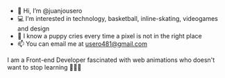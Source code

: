 - 👋 Hi, I’m @juanjousero
- 💻 I’m interested in technology, basketball, inline-skating, videogames and design
- 👀 I know a puppy cries every time a pixel is not in the right place
- 📫 You can email me at usero481@gmail.com

I am a Front-end Developer fascinated with web animations who doesn't want to stop learning 👨🏻‍💻
